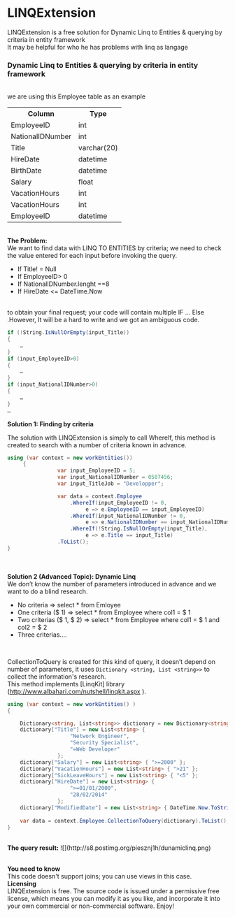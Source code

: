 LINQExtension
=============

LINQExtension is a free solution for Dynamic Linq to Entities &amp; querying by criteria in entity framework<br>
It may be helpful for who he has problems with linq as langage

<h3> Dynamic Linq to Entities & querying by criteria in entity framework </h3><br>
we are using this Employee table as an example<br>
<table>
<tr>
<th>Column</th><th>		Type</th>
</tr>
<tr>
<td>EmployeeID</td><td>	int</td>
</tr>
<tr>
<td>NationalIDNumber</td><td>	int</td>
</tr>
<tr>
<td>Title</td><td>	varchar(20)</td>
</tr>
<tr>
<td>HireDate</td><td>	datetime</td>
</tr>
<tr>
<td>BirthDate</td><td>	datetime</td>
</tr>
<tr>
<td>Salary</td><td>	float</td>
</tr>
<tr>
<td>VacationHours</td><td>	int</td>
</tr>
<tr>
<td>VacationHours</td><td>	int</td>
</tr>
<tr>
<td>EmployeeID</td><td>	datetime</td>
</tr>
</table>
<br>
<b> The Problem: </b><br>
We want to find data with LINQ TO ENTITIES by criteria; we need to check the value entered for each input before invoking the query.<br>
<ul>
<li>
If Title! = Null 
</li>
<li>
If EmployeeID> 0 
</li>
<li>
If NationalIDNumber.lenght  ==8
</li>
<li>
If HireDate <= DateTime.Now
</li>
</ul><br>
to obtain your final request; your code will contain multiple IF ... Else .However, It will be a hard to write and we got an ambiguous code.<br>

```csharp
if (!String.IsNullOrEmpty(input_Title))
{
	…
}
if (input_EmployeeID>0)
{
	…
}
if (input_NationalIDNumber>0)
{
	…
}
…
```

<b>Solution 1: Finding by criteria</b><br>

The solution with LINQExtension is simply to call WhereIf, this method is created to search with a number of criteria known in advance. <br>
```csharp
using (var context = new workEntities())
     {
                var input_EmployeeID = 5;
                var input_NationalIDNumber = 0587456;
                var input_TitleJob = "Developper";

                var data = context.Employee
            		.WhereIf(input_EmployeeID != 0, 
                         e => e.EmployeeID == input_EmployeeID)
     		        .WhereIf(input_NationalIDNumber != 0, 
                         e => e.NationalIDNumber == input_NationalIDNumber)
            		.WhereIf(!String.IsNullOrEmpty(input_Title),
                         e => e.Title == input_Title)
                .ToList();
}

```
<br>
<br><b>Solution 2 (Advanced Topic): Dynamic Linq</b><br>
We don’t know the number of parameters introduced in advance and we want to do a blind research. 
<ul>
<li> No criteria => select * from Emloyee  </li>
<li>One criteria ($ 1) => select * from Employee where col1 = $ 1  </li>
<li>Two criterias ($ 1, $ 2) => select * from Employee where col1 = $ 1 and col2 = $ 2 </li>
<li>Three criterias....</li>
</ul><br>

CollectionToQuery is created for this kind of query, it doesn’t depend on number of parameters, it uses ``` Dictionary <string, List <string>> ``` to collect the information's research.<br>
This method implements [LinqKit] library (http://www.albahari.com/nutshell/linqkit.aspx ).<br>
```csharp
using (var context = new workEntities() )
{

	Dictionary<string, List<string>> dictionary = new Dictionary<string, List<string>>();
	dictionary["Title"] = new List<string> {  
					"Network Engineer", 
					"Security Specialist", 
					"=Web Developer"
	 			};
	dictionary["Salary"] = new List<string> { ">=2000" };
	dictionary["VacationHours"] = new List<string> { ">21" };
	dictionary["SickLeaveHours"] = new List<string> { "<5" };                
	dictionary["HireDate"] = new List<string> { 
					">=01/01/2000",
					"28/02/2014" 
				};
	dictionary["ModifiedDate"] = new List<string> { DateTime.Now.ToString() };
	
	var data = context.Employee.CollectionToQuery(dictionary).ToList();
}

```
<br>
<b>The query result:</b>
![](http://s8.postimg.org/piesznj1h/dunamiclinq.png)<br><br>

<b>You need to know</b><br>
This code doesn't support joins; you can use views in this case.<br>
<b>Licensing</b><br>
LINQExtension is free. The source code is issued under a permissive free license, which means you can modify it as you like, and incorporate it into your own commercial or non-commercial software. Enjoy!

